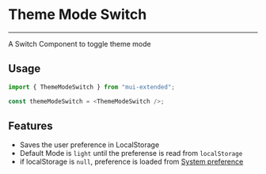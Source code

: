 # Theme Mode Switch

---

A Switch Component to toggle theme mode

## Usage

```typescript
import { ThemeModeSwitch } from "mui-extended";

const themeModeSwitch = <ThemeModeSwitch />;
```

## Features

- Saves the user preference in LocalStorage
- Default Mode is `light` until the preferense is read from `localStorage`
- if localStorage is `null`, preference is loaded from [System preference](https://mui.com/material-ui/customization/dark-mode/#system-preference)
